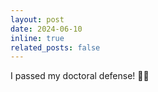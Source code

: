 ```yaml
---
layout: post
date: 2024-06-10
inline: true
related_posts: false
---
```


I passed my doctoral defense! :student:
